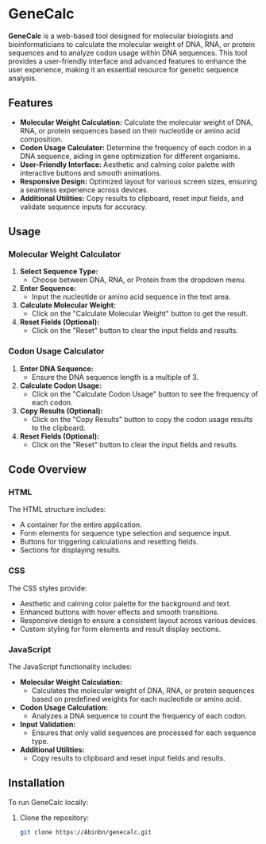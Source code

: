 # GeneCalc

**GeneCalc** is a web-based tool designed for molecular biologists and bioinformaticians to calculate the molecular weight of DNA, RNA, or protein sequences and to analyze codon usage within DNA sequences. This tool provides a user-friendly interface and advanced features to enhance the user experience, making it an essential resource for genetic sequence analysis.

## Features

- **Molecular Weight Calculation:** Calculate the molecular weight of DNA, RNA, or protein sequences based on their nucleotide or amino acid composition.
- **Codon Usage Calculator:** Determine the frequency of each codon in a DNA sequence, aiding in gene optimization for different organisms.
- **User-Friendly Interface:** Aesthetic and calming color palette with interactive buttons and smooth animations.
- **Responsive Design:** Optimized layout for various screen sizes, ensuring a seamless experience across devices.
- **Additional Utilities:** Copy results to clipboard, reset input fields, and validate sequence inputs for accuracy.

## Usage

### Molecular Weight Calculator

1. **Select Sequence Type:**
   - Choose between DNA, RNA, or Protein from the dropdown menu.
2. **Enter Sequence:**
   - Input the nucleotide or amino acid sequence in the text area.
3. **Calculate Molecular Weight:**
   - Click on the "Calculate Molecular Weight" button to get the result.
4. **Reset Fields (Optional):**
   - Click on the "Reset" button to clear the input fields and results.

### Codon Usage Calculator

1. **Enter DNA Sequence:**
   - Ensure the DNA sequence length is a multiple of 3.
2. **Calculate Codon Usage:**
   - Click on the "Calculate Codon Usage" button to see the frequency of each codon.
3. **Copy Results (Optional):**
   - Click on the "Copy Results" button to copy the codon usage results to the clipboard.
4. **Reset Fields (Optional):**
   - Click on the "Reset" button to clear the input fields and results.

## Code Overview

### HTML

The HTML structure includes:

- A container for the entire application.
- Form elements for sequence type selection and sequence input.
- Buttons for triggering calculations and resetting fields.
- Sections for displaying results.

### CSS

The CSS styles provide:

- Aesthetic and calming color palette for the background and text.
- Enhanced buttons with hover effects and smooth transitions.
- Responsive design to ensure a consistent layout across various devices.
- Custom styling for form elements and result display sections.

### JavaScript

The JavaScript functionality includes:

- **Molecular Weight Calculation:**
  - Calculates the molecular weight of DNA, RNA, or protein sequences based on predefined weights for each nucleotide or amino acid.
- **Codon Usage Calculation:**
  - Analyzes a DNA sequence to count the frequency of each codon.
- **Input Validation:**
  - Ensures that only valid sequences are processed for each sequence type.
- **Additional Utilities:**
  - Copy results to clipboard and reset input fields and results.

## Installation

To run GeneCalc locally:

1. Clone the repository:
   ```bash
   git clone https://Abinbn/genecalc.git
